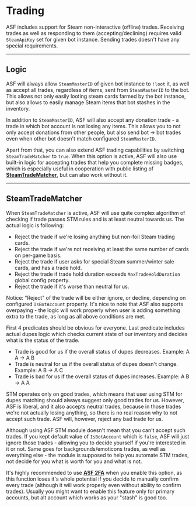 # Trading

ASF includes support for Steam non-interactive (offline) trades. Receiving trades as well as responding to them (accepting/declining) requires valid ```SteamApiKey``` set for given bot instance. Sending trades doesn't have any special requirements.

***

## Logic

ASF will always allow ```SteamMasterID``` of given bot instance to ```!loot``` it, as well as accept all trades, regardless of items, sent from ```SteamMasterID``` to the bot. This allows not only easily looting steam cards farmed by the bot instance, but also allows to easily manage Steam items that bot stashes in the inventory.

In addition to ```SteamMasterID```, ASF will also accept any donation trade - a trade in which bot account is not losing any items. This allows you to not only accept donations from other people, but also send bot -> bot trades even when other bot doesn't match configured ```SteamMasterID```.

Apart from that, you can also extend ASF trading capabilities by switching ```SteamTradeMatcher``` to ```true```. When this option is active, ASF will also use built-in logic for accepting trades that help you complete missing badges, which is especially useful in cooperation with public listing of **[SteamTradeMatcher](http://www.steamtradematcher.com/)**, but can also work without it.

***

## SteamTradeMatcher

When ```SteamTradeMatcher``` is active, ASF will use quite complex algorithm of checking if trade passes STM rules and is at least neutral towards us. The actual logic is following:

- Reject the trade if we're losing anything but non-foil Steam trading cards.
- Reject the trade if we're not receiving at least the same number of cards on per-game basis.
- Reject the trade if user asks for special Steam summer/winter sale cards, and has a trade hold.
- Reject the trade if trade hold duration exceeds ```MaxTradeHoldDuration``` global config property.
- Reject the trade if it's worse than neutral for us.

Notice: "Reject" of the trade will be either ignore, or decline, depending on configured ```IsBotAccount``` property. It's nice to note that ASF also supports overpaying - the logic will work properly when user is adding something extra to the trade, as long as all above conditions are met.

First 4 predicates should be obvious for everyone. Last predicate includes actual dupes logic which checks current state of our inventory and decides what is the status of the trade.

- Trade is good for us if the overall status of dupes decreases. Example: A A -> A B
- Trade is neutral for us if the overall status of dupes doesn't change. Example: A B -> A C
- Trade is bad for us if the overall status of dupes increases. Example: A B -> A A

STM operates only on good trades, which means that user using STM for dupes matching should always suggest only good trades for us. However, ASF is liberal, and it also accepts neutral trades, because in those trades we're not actually losing anything, so there is no real reason why to not accept such trade. ASF will, however, reject any bad trade for us.

Although using ASF STM module doesn't mean that you can't accept such trades. If you kept default value of ```IsBotAccount``` which is ```false```, ASF will just ignore those trades - allowing you to decide yourself if you're interested in it or not. Same goes for backgrounds/emoticons trades, as well as everything else - the module is supposed to help you automate STM trades, not decide for you what is worth for you and what is not.

It's highly recommended to use **[ASF 2FA](https://github.com/JustArchi/ArchiSteamFarm/wiki/Escrow)** when you enable this option, as this function loses it's whole potential if you decide to manually confirm every trade (although it will work properly even without ability to confirm trades). Usually you might want to enable this feature only for primary accounts, but alt account which works as your "stash" is good too.
